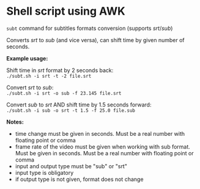 # Shell script using AWK
`subt` command for subtitles formats conversion (supports *srt*/*sub*)

Converts *srt* to *sub* (and vice versa), can shift time by given number of seconds.

**Example usage:**  

Shift time in *srt* format by 2 seconds back:  
`./subt.sh -i srt -t -2 file.srt`  

Convert *srt* to *sub*:  
`./subt.sh -i srt -o sub -f 23.145 file.srt`  

Convert *sub* to *srt* AND shift time by 1.5 seconds forward:  
`./subt.sh -i sub -o srt -t 1.5 -f 25.0 file.sub`

**Notes:**  
- time change must be given in seconds. Must be a real number with floating point or comma
- frame rate of the video must be given when working with sub format. Must be given in seconds. Must be a real number with floating point or comma
- input and output type must be "sub" or "srt"
- input type is obligatory
- if output type is not given, format does not change
